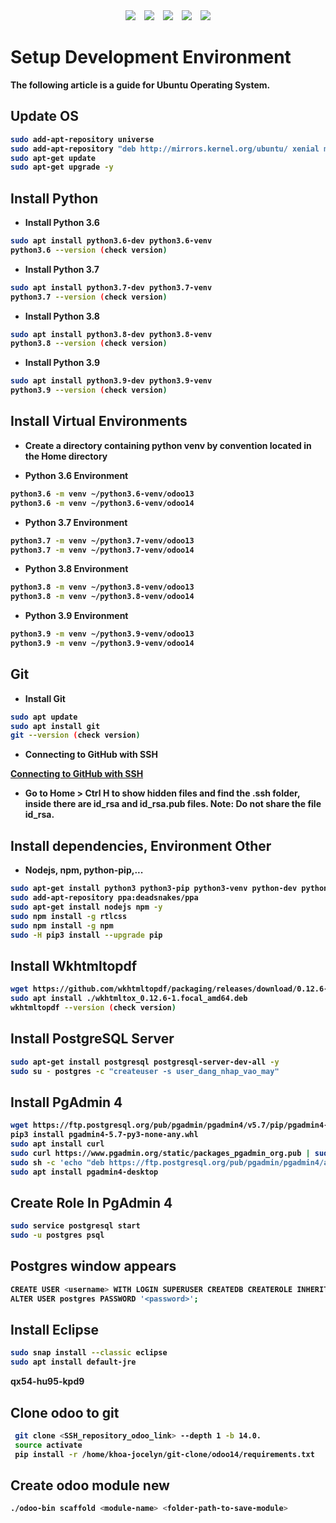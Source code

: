 <div align="center">
  <img src="https://badgen.net/github/stars/Mountant2021/document?icon=github&color=4ab8a1">&emsp;<img src="https://badgen.net/github/forks/Mountant2021/document?icon=github&color=4ab8a1">&emsp;<a href="https://github.com/Mountant2021/document/releases"><img src=https://img.shields.io/github/downloads/Mountant2021/document/total></a>&emsp;<a href="https://github.com/HypoX64/DeepMosaics/releases"><img src=https://img.shields.io/github/v/release/hypox64/DeepMosaics></a>&emsp;<img src=https://img.shields.io/github/license/Mountant2021/document>
</div>

<h1>Setup Development Environment</h1>

<b>The following article is a guide for Ubuntu Operating System.


## Update OS

```sh
sudo add-apt-repository universe
sudo add-apt-repository "deb http://mirrors.kernel.org/ubuntu/ xenial main"
sudo apt-get update
sudo apt-get upgrade -y
```

## Install Python

- Install Python 3.6

```sh
sudo apt install python3.6-dev python3.6-venv
python3.6 --version (check version)
```
- Install Python 3.7

```sh
sudo apt install python3.7-dev python3.7-venv
python3.7 --version (check version)
```
- Install Python 3.8

```sh
sudo apt install python3.8-dev python3.8-venv
python3.8 --version (check version)
```
- Install Python 3.9
```sh
sudo apt install python3.9-dev python3.9-venv
python3.9 --version (check version)
```
## Install Virtual Environments

- Create a directory containing python venv by convention located in the Home directory

- Python 3.6 Environment
```sh
python3.6 -m venv ~/python3.6-venv/odoo13
python3.6 -m venv ~/python3.6-venv/odoo14
```
- Python 3.7 Environment
```sh
python3.7 -m venv ~/python3.7-venv/odoo13
python3.7 -m venv ~/python3.7-venv/odoo14
```
- Python 3.8 Environment
```sh
python3.8 -m venv ~/python3.8-venv/odoo13
python3.8 -m venv ~/python3.8-venv/odoo14
```

- Python 3.9 Environment
```sh
python3.9 -m venv ~/python3.9-venv/odoo13
python3.9 -m venv ~/python3.9-venv/odoo14
```
## Git

- Install Git

```sh
sudo apt update
sudo apt install git
git --version (check version)
```

- Connecting to GitHub with SSH

[Connecting to GitHub with SSH](https://docs.github.com/en/authentication/connecting-to-github-with-ssh)
- <b>Go to Home > Ctrl H to show hidden files and find the .ssh folder, inside there are id_rsa and id_rsa.pub files. Note: Do not share the file id_rsa.

## Install dependencies, Environment Other

- Nodejs, npm, python-pip,...

```sh
sudo apt-get install python3 python3-pip python3-venv python-dev python3-dev python3-wheel python-setuptools libxslt-dev libxml2-dev libxslt1-dev libzip-dev zlib1g-dev libjpeg-dev libldap2-dev libssl-dev libsasl2-dev libpq-dev python3-setuptools build-essential wget node-less gdebi -y
sudo add-apt-repository ppa:deadsnakes/ppa
sudo apt-get install nodejs npm -y
sudo npm install -g rtlcss
sudo npm install -g npm
sudo -H pip3 install --upgrade pip
```

## Install Wkhtmltopdf

```sh
wget https://github.com/wkhtmltopdf/packaging/releases/download/0.12.6-1/wkhtmltox_0.12.6-1.focal_amd64.deb
sudo apt install ./wkhtmltox_0.12.6-1.focal_amd64.deb
wkhtmltopdf --version (check version)
```

## Install PostgreSQL Server

```sh
sudo apt-get install postgresql postgresql-server-dev-all -y
sudo su - postgres -c "createuser -s user_dang_nhap_vao_may"
```

## Install PgAdmin 4

```sh
wget https://ftp.postgresql.org/pub/pgadmin/pgadmin4/v5.7/pip/pgadmin4-5.7-py3-none-any.whl
pip3 install pgadmin4-5.7-py3-none-any.whl
sudo apt install curl
sudo curl https://www.pgadmin.org/static/packages_pgadmin_org.pub | sudo apt-key add
sudo sh -c 'echo "deb https://ftp.postgresql.org/pub/pgadmin/pgadmin4/apt/$(lsb_release -cs) pgadmin4 main" > /etc/apt/sources.list.d/pgadmin4.list && apt update'
sudo apt install pgadmin4-desktop
```

## Create Role In PgAdmin 4

```sh
sudo service postgresql start
sudo -u postgres psql
```
## Postgres window appears

```sh
CREATE USER <username> WITH LOGIN SUPERUSER CREATEDB CREATEROLE INHERIT REPLICATION CONNECTION LIMIT -1;
ALTER USER postgres PASSWORD '<password>';
```
## Install Eclipse

```sh
sudo snap install --classic eclipse
sudo apt install default-jre
```
qx54-hu95-kpd9
## Clone odoo to git

```sh
 git clone <SSH_repository_odoo_link> --depth 1 -b 14.0.
 source activate
 pip install -r /home/khoa-jocelyn/git-clone/odoo14/requirements.txt
```
## Create odoo module new

```sh
./odoo-bin scaffold <module-name> <folder-path-to-save-module>
```

